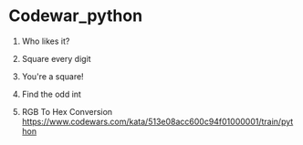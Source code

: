 # Codewar_python

1. Who likes it?

2. Square every digit

3. You're a square!

4. Find the odd int

5. RGB To Hex Conversion
https://www.codewars.com/kata/513e08acc600c94f01000001/train/python
